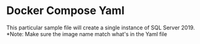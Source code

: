 # Docker Compose Yaml

This particular sample file will create a single instance of SQL Server 2019.
*Note: Make sure the image name match what's in the Yaml file
